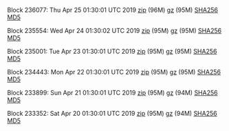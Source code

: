 Block 236077: Thu Apr 25 01:30:01 UTC 2019 [zip](https://files.01coin.io/mainnet/2019-04-25/bootstrap.dat.zip) (96M) [gz](https://files.01coin.io/mainnet/2019-04-25/bootstrap.dat.tar.gz) (95M) [SHA256](https://files.01coin.io/mainnet/2019-04-25/sha256.txt) [MD5](https://files.01coin.io/mainnet/2019-04-25/md5.txt)

Block 235554: Wed Apr 24 01:30:02 UTC 2019 [zip](https://files.01coin.io/mainnet/2019-04-24/bootstrap.dat.zip) (95M) [gz](https://files.01coin.io/mainnet/2019-04-24/bootstrap.dat.tar.gz) (95M) [SHA256](https://files.01coin.io/mainnet/2019-04-24/sha256.txt) [MD5](https://files.01coin.io/mainnet/2019-04-24/md5.txt)

Block 235001: Tue Apr 23 01:30:01 UTC 2019 [zip](https://files.01coin.io/mainnet/2019-04-23/bootstrap.dat.zip) (95M) [gz](https://files.01coin.io/mainnet/2019-04-23/bootstrap.dat.tar.gz) (95M) [SHA256](https://files.01coin.io/mainnet/2019-04-23/sha256.txt) [MD5](https://files.01coin.io/mainnet/2019-04-23/md5.txt)

Block 234443: Mon Apr 22 01:30:01 UTC 2019 [zip](https://files.01coin.io/mainnet/2019-04-22/bootstrap.dat.zip) (95M) [gz](https://files.01coin.io/mainnet/2019-04-22/bootstrap.dat.tar.gz) (95M) [SHA256](https://files.01coin.io/mainnet/2019-04-22/sha256.txt) [MD5](https://files.01coin.io/mainnet/2019-04-22/md5.txt)

Block 233899: Sun Apr 21 01:30:01 UTC 2019 [zip](https://files.01coin.io/mainnet/2019-04-21/bootstrap.dat.zip) (95M) [gz](https://files.01coin.io/mainnet/2019-04-21/bootstrap.dat.tar.gz) (94M) [SHA256](https://files.01coin.io/mainnet/2019-04-21/sha256.txt) [MD5](https://files.01coin.io/mainnet/2019-04-21/md5.txt)

Block 233352: Sat Apr 20 01:30:01 UTC 2019 [zip](https://files.01coin.io/mainnet/2019-04-20/bootstrap.dat.zip) (95M) [gz](https://files.01coin.io/mainnet/2019-04-20/bootstrap.dat.tar.gz) (94M) [SHA256](https://files.01coin.io/mainnet/2019-04-20/sha256.txt) [MD5](https://files.01coin.io/mainnet/2019-04-20/md5.txt)
